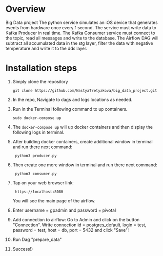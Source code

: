 # Overview
Big Data project
The python service simulates an iOS device that generates events from hardware once every 1 second. 
The service must write data to Kafka Producer in real time. 
The Kafka Consumer service must connect to the topic, read all messages and write to the database. 
The Airflow DAG will subtract all accumulated data in the stg layer, filter the data with negative temperature and write it to the dds layer.

# Installation steps

1. Simply clone the repository
	```
	git clone https://github.com/NastyaTretyakova/big_data_project.git
	```
2. In the repo, Navigate to dags and logs locations as needed.

3. Run in the Terminal following command  to up containers.
	```
	sudo docker-compose up
	```
4. The `docker-compose up` will up docker containers and then display the following logs in terminal.

5. After building docker containers, create additional window in terminal and run there next command:
   ```
	python3 producer.py
	```

5. Then create one more window in terminal and run there next command:
   ```
	python3 consumer.py
	```

5. Tap on your web browser link:
   ```
	https://localhost:8080
	```
	You will see the main page of the airflow.

6. Enter username = gpadmin and password = pivotal

7. Add connection to airflow: Go to Admin and click on the button "Connection". Write connection id = postgres_default, login = test, password = test, host = db, port = 5432 and click "Save"!

8. Run Dag "prepare_data"

9. Success!)
